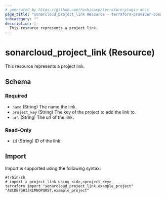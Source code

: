 ```yaml
---
# generated by https://github.com/hashicorp/terraform-plugin-docs
page_title: "sonarcloud_project_link Resource - terraform-provider-sonarcloud"
subcategory: ""
description: |-
  This resource represents a project link.
---
```


# sonarcloud_project_link (Resource)

This resource represents a project link.



<!-- schema generated by tfplugindocs -->
## Schema

### Required

- `name` (String) The name the link.
- `project_key` (String) The key of the project to add the link to.
- `url` (String) The url of the link.

### Read-Only

- `id` (String) ID of the link.

## Import

Import is supported using the following syntax:

```shell
#!/bin/sh
# import a project link using <id>,<project_key>
terraform import "sonarcloud_project_link.example_project" "ABCDEFGHIJKLMNOPQRST,example_project"
```
